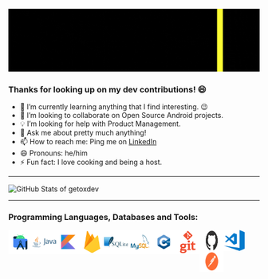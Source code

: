 ![GitHub Banner](https://github.com/getoxdev/getoxdev/blob/main/assets/github_banner.gif)

### Thanks for looking up on my dev contributions! 😄

- 🌱 I’m currently learning anything that I find interesting. 😉 
- 👯 I’m looking to collaborate on Open Source Android projects.
- 💡 I’m looking for help with Product Management.
- 💬 Ask me about pretty much anything!
- 📫 How to reach me: Ping me on [LinkedIn](https://www.linkedin.com/in/getoxdev/)
- 😄 Pronouns: he/him
- ⚡ Fun fact: I love cooking and being a host. 

---

<img align="center" alt="GitHub Stats of getoxdev" src="https://github-readme-stats.vercel.app/api?username=getoxdev&show_icons=true&hide_border=true&hide=issues&count_private=true&include_all_commits=true&theme=merko&custom_title=stats of getoxdev">

---

### Programming Languages, Databases and Tools:

<img align="left" alt="Android Studio" width="48px" height="48px" src="https://github.com/getoxdev/getoxdev/blob/main/assets/png/android_studio.png" />
<img align="left" alt="Java" width="48px" height="48px" src="https://github.com/getoxdev/getoxdev/blob/main/assets/png/java.png" />
<img align="left" alt="Kotlin" width="48px" height="48px" src="https://github.com/getoxdev/getoxdev/blob/main/assets/png/kotlin.png" />
<img align="left" alt="Firebase" width="48px" height="48px" src="https://github.com/getoxdev/getoxdev/blob/main/assets/png/firebase.png" />
<img align="left" alt="SQLite" width="48px" height="48px" src="https://github.com/getoxdev/getoxdev/blob/main/assets/png/sqlite.png" />
<img align="left" alt="MySQL" width="48px" height="48px" src="https://github.com/getoxdev/getoxdev/blob/main/assets/png/mysql.png" />
<img align="left" alt="C++" width="48px" height="48px" src="https://github.com/getoxdev/getoxdev/blob/main/assets/png/cpp.png" />
<img align="left" alt="Git" width="48px" height="48px" src="https://github.com/getoxdev/getoxdev/blob/main/assets/png/git.png" />
<img align="left" alt="GitHub" width="48px" height="42px" src="https://github.com/getoxdev/getoxdev/blob/main/assets/png/github.png" />
<img align="left" alt="Visual Studio Code" width="42px" height="42px" src="https://github.com/getoxdev/getoxdev/blob/main/assets/png/visual_studio_code.png" />
<img align="left" alt="Postman" width="48px" height="42px" src="https://github.com/getoxdev/getoxdev/blob/main/assets/png/postman.png" />

